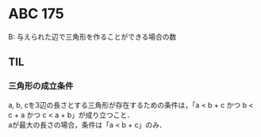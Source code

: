 # ABC 175

B: 与えられた辺で三角形を作ることができる場合の数  

## TIL
### 三角形の成立条件
a, b, cを3辺の長さとする三角形が存在するための条件は，「a < b + c かつ b < c + a かつ c < a + b」が成り立つこと．  
aが最大の長さの場合，条件は「a < b + c」のみ．
